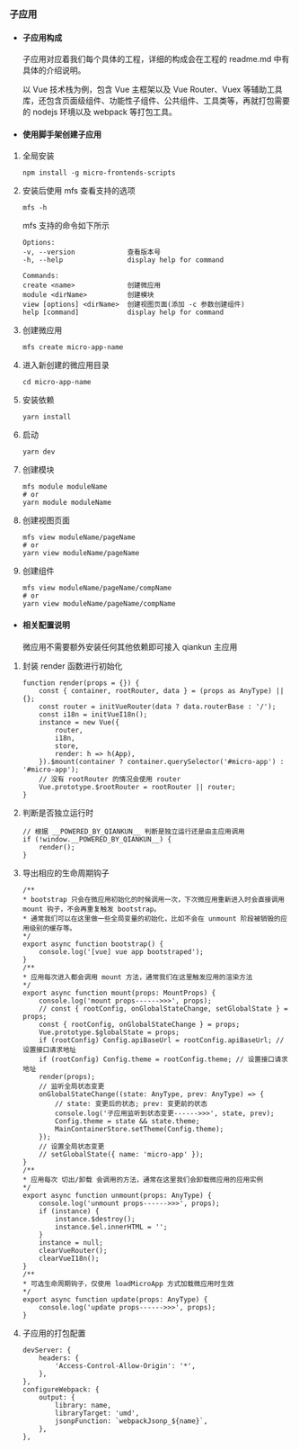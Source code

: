 ### 子应用

-   #### 子应用构成

    子应用对应着我们每个具体的工程，详细的构成会在工程的 readme.md 中有具体的介绍说明。

    以 Vue 技术栈为例，包含 Vue 主框架以及 Vue Router、Vuex 等辅助工具库，还包含页面级组件、功能性子组件、公共组件、工具类等，再就打包需要的 nodejs 环境以及 webpack 等打包工具。

-   #### 使用脚手架创建子应用

1. 全局安装

    ```
    npm install -g micro-frontends-scripts
    ```

2. 安装后使用 mfs 查看支持的选项

    ```
    mfs -h
    ```

    mfs 支持的命令如下所示

    ```
    Options:
    -v, --version             查看版本号
    -h, --help                display help for command

    Commands:
    create <name>             创建微应用
    module <dirName>          创建模块
    view [options] <dirName>  创建视图页面(添加 -c 参数创建组件)
    help [command]            display help for command
    ```

3. 创建微应用

    ```
    mfs create micro-app-name
    ```

4. 进入新创建的微应用目录

    ```
    cd micro-app-name
    ```

5. 安装依赖

    ```
    yarn install
    ```

6. 启动

    ```
    yarn dev
    ```

7. 创建模块

    ```
    mfs module moduleName
    # or
    yarn module moduleName
    ```

8. 创建视图页面

    ```
    mfs view moduleName/pageName
    # or
    yarn view moduleName/pageName
    ```

9. 创建组件

    ```
    mfs view moduleName/pageName/compName
    # or
    yarn view moduleName/pageName/compName
    ```

-   #### 相关配置说明

    微应用不需要额外安装任何其他依赖即可接入 qiankun 主应用

1. 封装 render 函数进行初始化

    ```
    function render(props = {}) {
        const { container, rootRouter, data } = (props as AnyType) || {};
        const router = initVueRouter(data ? data.routerBase : '/');
        const i18n = initVueI18n();
        instance = new Vue({
            router,
            i18n,
            store,
            render: h => h(App),
        }).$mount(container ? container.querySelector('#micro-app') : '#micro-app');
        // 没有 rootRouter 的情况会使用 router
        Vue.prototype.$rootRouter = rootRouter || router;
    }
    ```

2. 判断是否独立运行时

    ```
    // 根据 __POWERED_BY_QIANKUN__ 判断是独立运行还是由主应用调用
    if (!window.__POWERED_BY_QIANKUN__) {
        render();
    }
    ```

3. 导出相应的生命周期钩子

    ```
    /**
    * bootstrap 只会在微应用初始化的时候调用一次，下次微应用重新进入时会直接调用 mount 钩子，不会再重复触发 bootstrap。
    * 通常我们可以在这里做一些全局变量的初始化，比如不会在 unmount 阶段被销毁的应用级别的缓存等。
    */
    export async function bootstrap() {
        console.log('[vue] vue app bootstraped');
    }
    /**
    * 应用每次进入都会调用 mount 方法，通常我们在这里触发应用的渲染方法
    */
    export async function mount(props: MountProps) {
        console.log('mount props------>>>', props);
        // const { rootConfig, onGlobalStateChange, setGlobalState } = props;
        const { rootConfig, onGlobalStateChange } = props;
        Vue.prototype.$globalState = props;
        if (rootConfig) Config.apiBaseUrl = rootConfig.apiBaseUrl; // 设置接口请求地址
        if (rootConfig) Config.theme = rootConfig.theme; // 设置接口请求地址
        render(props);
        // 监听全局状态变更
        onGlobalStateChange((state: AnyType, prev: AnyType) => {
            // state: 变更后的状态; prev: 变更前的状态
            console.log('子应用监听到状态变更------>>>', state, prev);
            Config.theme = state && state.theme;
            MainContainerStore.setTheme(Config.theme);
        });
        // 设置全局状态变更
        // setGlobalState({ name: 'micro-app' });
    }
    /**
    * 应用每次 切出/卸载 会调用的方法，通常在这里我们会卸载微应用的应用实例
    */
    export async function unmount(props: AnyType) {
        console.log('unmount props------>>>', props);
        if (instance) {
            instance.$destroy();
            instance.$el.innerHTML = '';
        }
        instance = null;
        clearVueRouter();
        clearVueI18n();
    }
    /**
    * 可选生命周期钩子，仅使用 loadMicroApp 方式加载微应用时生效
    */
    export async function update(props: AnyType) {
        console.log('update props------>>>', props);
    }
    ```

4. 子应用的打包配置

    ```
    devServer: {
        headers: {
            'Access-Control-Allow-Origin': '*',
        },
    },
    configureWebpack: {
        output: {
            library: name,
            libraryTarget: 'umd',
            jsonpFunction: `webpackJsonp_${name}`,
        },
    },
    ```
